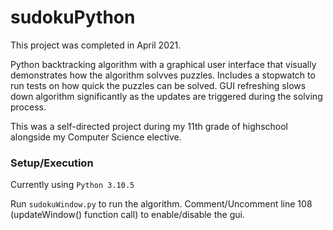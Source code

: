 # sudokuPython

This project was completed in April 2021.

Python backtracking algorithm with a graphical user interface that visually demonstrates how the algorithm solvves puzzles. 
Includes a stopwatch to run tests on how quick the puzzles can be solved. GUI refreshing slows down algorithm significantly as the updates are triggered during the solving process. 

This was a self-directed project during my 11th grade of highschool alongside my Computer Science elective.

### Setup/Execution

Currently using ```Python 3.10.5```

Run ```sudokuWindow.py``` to run the algorithm. Comment/Uncomment line 108 (updateWindow() function call) to enable/disable the gui.
